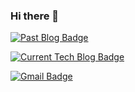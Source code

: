 ### Hi there 👋

  [![Past Blog Badge](http://img.shields.io/badge/-Past%20blog-green?style=flat-square&logo=naver&link=https://blog.naver.com/kjhg4782)](https://blog.naver.com/kjhg4782)

  [![Current Tech Blog Badge](http://img.shields.io/badge/-Current%20blog-gray?style=flat-square&logo=tistory&link=https://kjhg478.tistory.com/)](https://kjhg478.tistory.com/)

  [![Gmail Badge](https://img.shields.io/badge/Gmail-d14836?style=flat-square&logo=Gmail&logoColor=white&link=mailto:kjhg478@gmail.com)](mailto:kjhg478@gmail.com)

